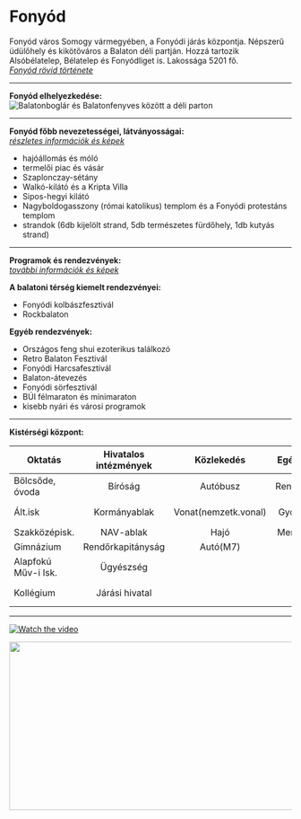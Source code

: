 # Fonyód

Fonyód város Somogy vármegyében, a Fonyódi járás központja. Népszerű üdülőhely és kikötőváros a Balaton déli partján. Hozzá tartozik Alsóbélatelep, Bélatelep és Fonyódliget is. Lakossága 5201 fő.  
[*Fonyód rövid története*](https://www.fonyod.hu/hu/fonyod-anno/történet)  
*****

**Fonyód elhelyezkedése:**  
![Balatonboglár és Balatonfenyves között a déli parton](https://www.balaton-opus.hu/images/balaton-terkep/balaton-terkep-szallashelyek.png "Balaton települései")  
*****

**Fonyód főbb nevezetességei, látványosságai:**  
[*részletes információk és képek*](https://szallas.hu/programok/fonyod?limit=25)


- hajóállomás és móló
- termelői piac és vásár
- Szaplonczay-sétány
- Walkó-kilátó és a Kripta Villa
- Sipos-hegyi kilátó
- Nagyboldogasszony (római katolikus) templom és a Fonyódi protestáns templom
- strandok (6db kijelölt strand, 5db természetes fürdőhely, 1db kutyás strand)  
*****

**Programok és rendezvények:**   
[*további információk és képek*](https://szallas.hu/programok/fonyod/programajanlo?limit=25)  

**A balatoni térség kiemelt rendezvényei:**
- Fonyódi kolbászfesztivál
- Rockbalaton  

**Egyéb rendezvények:**
- Országos feng shui ezoterikus találkozó
- Retro Balaton Fesztivál
- Fonyódi Harcsafesztivál
- Balaton-átevezés
- Fonyódi sörfesztivál
- BÚI félmaraton és minimaraton
- kisebb nyári és városi programok  
*****

**Kistérségi központ:**

|Oktatás|Hivatalos intézmények|Közlekedés|Egészségügy|Egyéb intézmények|
|-------|:-------------------:|:--------:|:---------:|----------------:|
|Bölcsőde, óvoda|Bíróság|Autóbusz|Rendelőintézet|Bank fiók|
|Ált.isk|Kormányablak|Vonat(nemzetk.vonal)|Gyógyszertár|Eon-kirendeltség|
|Szakközépisk.|NAV-ablak|Hajó|Mentőállomás|Posta|
|Gimnázium|Rendőrkapitányság|Autó(M7)| |Könyvtár|
|Alapfokú Műv-i Isk.|Ügyészség| | |Múzeum|
|Kollégium|Járási hivatal| | |Civil szervezetek|  
*****


[![Watch the video](https://img.youtube.com/vi/<A2yI2NHxJvg>/hqdefault.jpg)](https://www.youtube.com/embed/<A2yI2NHxJvg>)

[<img src="https://img.youtube.com/vi/<A2yI2NHxJvg>/hqdefault.jpg" width="600" height="300"
/>](https://www.youtube.com/embed/<A2yI2NHxJvg>)

